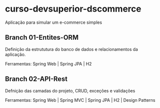 # curso-devsuperior-dscommerce
Aplicação para simular um e-commerce simples

## Branch 01-Entites-ORM
Definição da estrututura do banco de dados e relacionamentos da aplicação.

Ferramentas:
Spring Web | Spring JPA | H2

## Branch 02-API-Rest
Defnição das camadas do projeto, CRUD, exceções e validações

Ferramentas:
Spring Web | Spring MVC | Spring JPA | H2 | Design Patterns